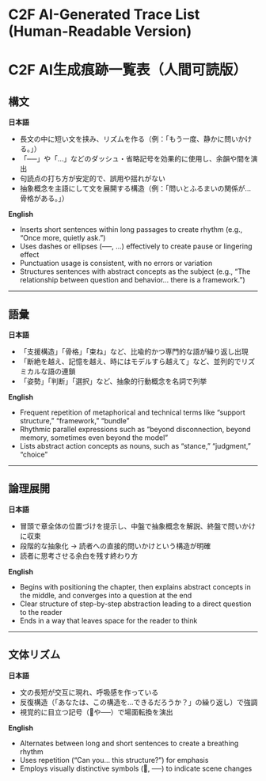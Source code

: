 # C2F AI-Generated Trace List (Human-Readable Version)
# C2F AI生成痕跡一覧表（人間可読版）

## 構文
**日本語**  
- 長文の中に短い文を挟み、リズムを作る（例：「もう一度、静かに問いかける。」）  
- 「──」や「…」などのダッシュ・省略記号を効果的に使用し、余韻や間を演出  
- 句読点の打ち方が安定的で、誤用や揺れがない  
- 抽象概念を主語にして文を展開する構造（例：「問いとふるまいの関係が…骨格がある。」）  

**English**  
- Inserts short sentences within long passages to create rhythm (e.g., “Once more, quietly ask.”)  
- Uses dashes or ellipses (──, …) effectively to create pause or lingering effect  
- Punctuation usage is consistent, with no errors or variation  
- Structures sentences with abstract concepts as the subject (e.g., “The relationship between question and behavior… there is a framework.”)  

---

## 語彙
**日本語**  
- 「支援構造」「骨格」「束ね」など、比喩的かつ専門的な語が繰り返し出現  
- 「断絶を越え、記憶を越え、時にはモデルすら越えて」など、並列的でリズミカルな語の連鎖  
- 「姿勢」「判断」「選択」など、抽象的行動概念を名詞で列挙  

**English**  
- Frequent repetition of metaphorical and technical terms like “support structure,” “framework,” “bundle”  
- Rhythmic parallel expressions such as “beyond disconnection, beyond memory, sometimes even beyond the model”  
- Lists abstract action concepts as nouns, such as “stance,” “judgment,” “choice”  

---

## 論理展開
**日本語**  
- 冒頭で章全体の位置づけを提示し、中盤で抽象概念を解説、終盤で問いかけに収束  
- 段階的な抽象化 → 読者への直接的問いかけという構造が明確  
- 読者に思考させる余白を残す終わり方  

**English**  
- Begins with positioning the chapter, then explains abstract concepts in the middle, and converges into a question at the end  
- Clear structure of step-by-step abstraction leading to a direct question to the reader  
- Ends in a way that leaves space for the reader to think  

---

## 文体リズム
**日本語**  
- 文の長短が交互に現れ、呼吸感を作っている  
- 反復構造（「あなたは、この構造を…できるだろうか？」の繰り返し）で強調  
- 視覚的に目立つ記号（🔸や──）で場面転換を演出  

**English**  
- Alternates between long and short sentences to create a breathing rhythm  
- Uses repetition (“Can you… this structure?”) for emphasis  
- Employs visually distinctive symbols (🔸, ──) to indicate scene changes  
